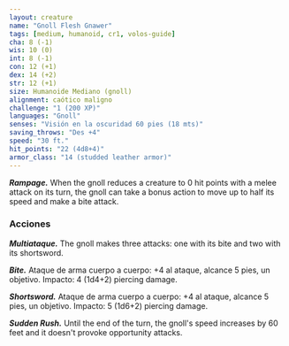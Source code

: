 ```yaml
---
layout: creature
name: "Gnoll Flesh Gnawer"
tags: [medium, humanoid, cr1, volos-guide]
cha: 8 (-1)
wis: 10 (0)
int: 8 (-1)
con: 12 (+1)
dex: 14 (+2)
str: 12 (+1)
size: Humanoide Mediano (gnoll)
alignment: caótico maligno
challenge: "1 (200 XP)"
languages: "Gnoll"
senses: "Visión en la oscuridad 60 pies (18 mts)"
saving_throws: "Des +4"
speed: "30 ft."
hit_points: "22 (4d8+4)"
armor_class: "14 (studded leather armor)"
---
```


***Rampage.*** When the gnoll reduces a creature to 0 hit points with a melee attack on its turn, the gnoll can take a bonus action to move up to half its speed and make a bite attack.

### Acciones

***Multiataque.*** The gnoll makes three attacks: one with its bite and two with its shortsword.

***Bite.*** Ataque de arma cuerpo a cuerpo: +4 al ataque, alcance 5 pies, un objetivo. Impacto: 4 (1d4+2) piercing damage.

***Shortsword.*** Ataque de arma cuerpo a cuerpo: +4 al ataque, alcance 5 pies, un objetivo. Impacto: 5 (1d6+2) piercing damage.

***Sudden Rush.*** Until the end of the turn, the gnoll's speed increases by 60 feet and it doesn't provoke opportunity attacks.